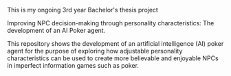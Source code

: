 This is my ongoing 3rd year Bachelor's thesis project

Improving NPC decision-making through personality characteristics:  The development of an AI Poker agent.

This repository shows the development of an artificial intelligence (AI) poker agent for the purpose of exploring how adjustable personality characteristics can be used to create more believable and enjoyable NPCs in imperfect information games such as poker.  
